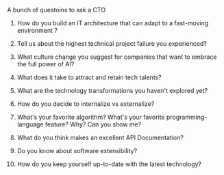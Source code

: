 A bunch of questoins to ask a CTO

1. How do you build an IT architecture that can adapt to a fast-moving environment ?

2. Tell us about the highest technical project failure you experienced?

3. What culture change you suggest for companies that want to embrace the full power of AI?

4. What does it take to attract and retain tech talents?

5. What are the technology transformations you haven't explored yet?

6. How do you decide to internalize vs externalize?

7. What's your favorite algorithm? What's your favorite programming-language feature? Why? Can you show me?

8. What do you think makes an excellent API Documentation?

9. Do you know about software extensibility?

10. How do you keep yourself up-to-date with the latest technology?